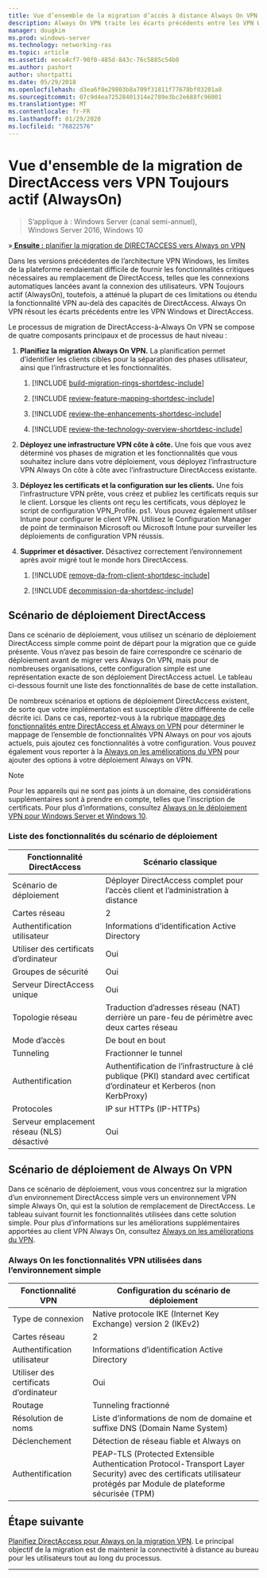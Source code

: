 ```yaml
---
title: Vue d’ensemble de la migration d’accès à distance Always On VPN
description: Always On VPN traite les écarts précédents entre les VPN Windows et DirectAccess, et comment migrer de DirectAccess vers Always On VPN.
manager: dougkim
ms.prod: windows-server
ms.technology: networking-ras
ms.topic: article
ms.assetid: eeca4cf7-90f0-485d-843c-76c5885c54b0
ms.author: pashort
author: shortpatti
ms.date: 05/29/2018
ms.openlocfilehash: d3ea6f0e29803b8a709f31811f77678bf03201a8
ms.sourcegitcommit: 07c9d4ea72528401314e2789e3bc2e688fc96001
ms.translationtype: MT
ms.contentlocale: fr-FR
ms.lasthandoff: 01/29/2020
ms.locfileid: "76822576"
---
```

# <a name="overview-of-the-directaccess-to-always-on-vpn-migration"></a>Vue d'ensemble de la migration de DirectAccess vers VPN Toujours actif (AlwaysOn) 

>S’applique à : Windows Server (canal semi-annuel), Windows Server 2016, Windows 10

&#187;[ **Ensuite :** planifier la migration de DIRECTACCESS vers Always on VPN](da-always-on-migration-planning.md)

Dans les versions précédentes de l’architecture VPN Windows, les limites de la plateforme rendaientait difficile de fournir les fonctionnalités critiques nécessaires au remplacement de DirectAccess, telles que les connexions automatiques lancées avant la connexion des utilisateurs. VPN Toujours actif (AlwaysOn), toutefois, a atténué la plupart de ces limitations ou étendu la fonctionnalité VPN au-delà des capacités de DirectAccess. Always On VPN résout les écarts précédents entre les VPN Windows et DirectAccess.

Le processus de migration de DirectAccess-à-Always On VPN se compose de quatre composants principaux et de processus de haut niveau :


1.  **Planifiez la migration Always On VPN.** La planification permet d’identifier les clients cibles pour la séparation des phases utilisateur, ainsi que l’infrastructure et les fonctionnalités.

    1.  [!INCLUDE [build-migration-rings-shortdesc-include](../includes/build-migration-rings-shortdesc-include.md)]

    2.  [!INCLUDE [review-feature-mapping-shortdesc-include](../includes/review-feature-mapping-shortdesc-include.md)] 

    3.  [!INCLUDE [review-the-enhancements-shortdesc-include](../includes/review-the-enhancements-shortdesc-include.md)] 

    4.  [!INCLUDE [review-the-technology-overview-shortdesc-include](../includes/review-the-technology-overview-shortdesc-include.md)]

2.  **Déployez une infrastructure VPN côte à côte.** Une fois que vous avez déterminé vos phases de migration et les fonctionnalités que vous souhaitez inclure dans votre déploiement, vous déployez l’infrastructure VPN Always On côte à côte avec l’infrastructure DirectAccess existante.  

3.  **Déployez les certificats et la configuration sur les clients.**  Une fois l’infrastructure VPN prête, vous créez et publiez les certificats requis sur le client. Lorsque les clients ont reçu les certificats, vous déployez le script de configuration VPN_Profile. ps1. Vous pouvez également utiliser Intune pour configurer le client VPN. Utilisez le Configuration Manager de point de terminaison Microsoft ou Microsoft Intune pour surveiller les déploiements de configuration VPN réussis.

4.  **Supprimer et désactiver.** Désactivez correctement l’environnement après avoir migré tout le monde hors DirectAccess.

    1.  [!INCLUDE [remove-da-from-client-shortdesc-include](../includes/remove-da-from-client-shortdesc-include.md)]

    2.  [!INCLUDE [decommission-da-shortdesc-include](../includes/decommission-da-shortdesc-include.md)]


## <a name="directaccess-deployment-scenario"></a>Scénario de déploiement DirectAccess

Dans ce scénario de déploiement, vous utilisez un scénario de déploiement DirectAccess simple comme point de départ pour la migration que ce guide présente. Vous n’avez pas besoin de faire correspondre ce scénario de déploiement avant de migrer vers Always On VPN, mais pour de nombreuses organisations, cette configuration simple est une représentation exacte de son déploiement DirectAccess actuel. Le tableau ci-dessous fournit une liste des fonctionnalités de base de cette installation.

De nombreux scénarios et options de déploiement DirectAccess existent, de sorte que votre implémentation est susceptible d’être différente de celle décrite ici. Dans ce cas, reportez-vous à la rubrique [mappage des fonctionnalités entre DirectAccess et Always on VPN](../vpn/vpn-map-da.md) pour déterminer le mappage de l’ensemble de fonctionnalités VPN Always on pour vos ajouts actuels, puis ajoutez ces fonctionnalités à votre configuration. Vous pouvez également vous reporter à la [Always on les améliorations du VPN](../vpn/always-on-vpn/always-on-vpn-enhancements.md) pour ajouter des options à votre déploiement Always on VPN.

>[!NOTE] 
>Pour les appareils qui ne sont pas joints à un domaine, des considérations supplémentaires sont à prendre en compte, telles que l’inscription de certificats. Pour plus d’informations, consultez [Always on le déploiement VPN pour Windows Server et Windows 10](../vpn/always-on-vpn/deploy/always-on-vpn-deploy.md).

### <a name="deployment-scenario-feature-list"></a>Liste des fonctionnalités du scénario de déploiement

| Fonctionnalité DirectAccess | Scénario classique |
|-----|----|
| Scénario de déploiement                   | Déployer DirectAccess complet pour l’accès client et l’administration à distance                                               |
| Cartes réseau                      | 2                                                                                                              |
| Authentification utilisateur                   | Informations d’identification Active Directory                                                                                   |
| Utiliser des certificats d’ordinateur             | Oui                                                                                                            |
| Groupes de sécurité                       | Oui                                                                                                            |
| Serveur DirectAccess unique            | Oui                                                                                                            |
| Topologie réseau                      | Traduction d’adresses réseau (NAT) derrière un pare-feu de périmètre avec deux cartes réseau                            |
| Mode d’accès                           | De bout en bout                                                                                                    |
| Tunneling                             | Fractionner le tunnel                                                                                                   |
| Authentification                        | Authentification de l’infrastructure à clé publique (PKI) standard avec certificat d’ordinateur et Kerberos (non KerbProxy) |
| Protocoles                             | IP sur HTTPs (IP-HTTPs)                                                                                       |
| Serveur emplacement réseau (NLS) désactivé | Oui                                                                                                            |

## <a name="always-on-vpn-deployment-scenario"></a>Scénario de déploiement de Always On VPN

Dans ce scénario de déploiement, vous vous concentrez sur la migration d’un environnement DirectAccess simple vers un environnement VPN simple Always On, qui est la solution de remplacement de DirectAccess. Le tableau suivant fournit les fonctionnalités utilisées dans cette solution simple. Pour plus d’informations sur les améliorations supplémentaires apportées au client VPN Always On, consultez [Always on les améliorations du VPN](../vpn/always-on-vpn/always-on-vpn-enhancements.md).

### <a name="always-on-vpn-features-used-in-the-simple-environment"></a>Always On les fonctionnalités VPN utilisées dans l’environnement simple

| Fonctionnalité VPN | Configuration du scénario de déploiement |
|-----|-----|
| Type de connexion | Native protocole IKE (Internet Key Exchange) version 2 (IKEv2) |
| Cartes réseau   | 2        |
| Authentification utilisateur  | Informations d’identification Active Directory            |
| Utiliser des certificats d’ordinateur        | Oui                          |
| Routage | Tunneling fractionné |
| Résolution de noms | Liste d’informations de nom de domaine et suffixe DNS (Domain Name System) |
| Déclenchement | Détection de réseau fiable et Always on |
| Authentification  | PEAP-TLS (Protected Extensible Authentication Protocol-Transport Layer Security) avec des certificats utilisateur protégés par Module de plateforme sécurisée (TPM) |

## <a name="next-step"></a>Étape suivante

[Planifiez DirectAccess pour Always on la migration VPN](da-always-on-migration-planning.md). Le principal objectif de la migration est de maintenir la connectivité à distance au bureau pour les utilisateurs tout au long du processus.

---